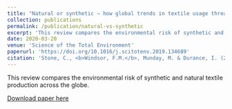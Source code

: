 ```yaml
---
title: "Natural or synthetic – how global trends in textile usage threaten freshwater environments"
collection: publications
permalink: /publication/natural-vs-synthetic
excerpt: 'This review compares the environmental risk of synthetic and natural textile production across the globe.'
date: 2020-03-20
venue: 'Science of the Total Environment'
paperurl: 'https://doi.org/10.1016/j.scitotenv.2019.134689'
citation: 'Stone, C., <b>Windsor, F.M.</b>, Munday, M. & Durance, I. (2020). &quot;Natural or synthetic – how global trends in textile usage threaten freshwater environments.&quot; <i>Science of the Total Environment</i>. 718, 134689.'
---
```

This review compares the environmental risk of synthetic and natural textile production across the globe.

[Download paper here](https://doi.org/10.1016/j.scitotenv.2019.134689)
